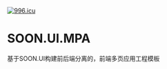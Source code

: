 [![996.icu](https://img.shields.io/badge/link-996.icu-red.svg)](https://github.com/996icu/996.ICU)

# SOON.UI.MPA
基于SOON.UI构建前后端分离的，前端多页应用工程模板